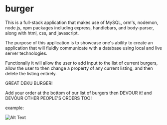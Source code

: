 # burger
This is a full-stack application that makes use of MySQL, orm's, nodemon, node.js, npm packages including express, handlebars, and body-parser, along with html, css, and javascript.

The purpose of this application is to showcase one's ability to create an application that will fluidly communicate with a database using local and live server technologies.

Functionally it will allow the user to add input to the list of current burgers, allow the user to then change a property of any current listing, and then delete the listing entirely.

GREAT DEKU BURGER!

Add your order at the bottom of our list of burgers then DEVOUR it! and DEVOUR OTHER PEOPLE'S ORDERS TOO!

example:

![Alt Text](images/examplegif.gif)